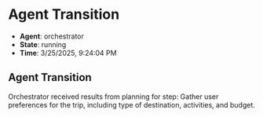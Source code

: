 # Agent Transition

- **Agent**: orchestrator
- **State**: running
- **Time**: 3/25/2025, 9:24:04 PM

## Agent Transition

Orchestrator received results from planning for step: Gather user preferences for the trip, including type of destination, activities, and budget.

